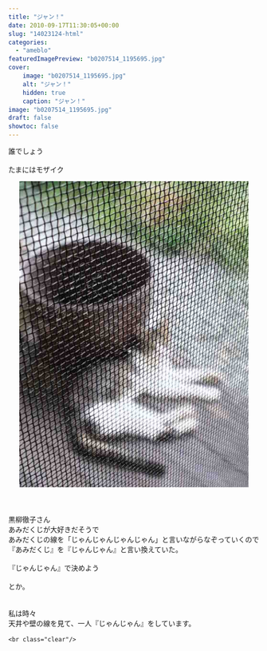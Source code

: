 ```yaml
---
title: "ジャン！"
date: 2010-09-17T11:30:05+00:00
slug: "14023124-html"
categories:
  - "ameblo"
featuredImagePreview: "b0207514_1195695.jpg"
cover:
    image: "b0207514_1195695.jpg"
    alt: "ジャン！"
    hidden: true
    caption: "ジャン！"
image: "b0207514_1195695.jpg"
draft: false
showtoc: false
---
```

誰でしょう<br/>
<br/>
たまにはモザイク<br/>
<center><a href="b0207514_1195695.jpg" rel="nofollow"><img src="b0207514_1195695.jpg" alt="ジャン！_b0207514_1195695.jpg" class="IMAGE_MID" height="613" width="460"/></a></center><br/>
<br/>
<br/>
黒柳徹子さん<br/>
あみだくじが大好きだそうで<br/>
あみだくじの線を「じゃんじゃんじゃんじゃん」と言いながらなぞっていくので<br/>
『あみだくじ』を『じゃんじゃん』と言い換えていた。<br/>
<br/>
『じゃんじゃん』で決めよう<br/>
<br/>
とか。<br/>
<br/>
<br/>
私は時々<br/>
天井や壁の線を見て、一人『じゃんじゃん』をしています。

    <br class="clear"/>